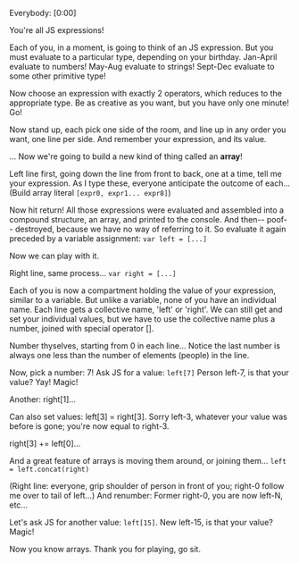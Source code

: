 Everybody:
[0:00]

You're all JS expressions!

Each of you, in a moment, is going to think of an JS expression.
But you must evaluate to a particular type, depending on your birthday.
Jan-April evaluate to numbers!
May-Aug evaluate to strings!
Sept-Dec evaluate to some other primitive type!

Now choose an expression with exactly 2 operators, which reduces to the appropriate type.  Be as creative as you want, but you have only one minute!  Go!

Now stand up, each pick one side of the room, and line up in any order you want,
one line per side.  And remember your expression, and its value.

...
Now we're going to build a new kind of thing called an **array**!

Left line first, going down the line from front to back, one at a time, tell me your expression.
As I type these, everyone anticipate the outcome of each...
(Build  array literal `[expr0, expr1... expr8]`)

Now hit return!  All those expressions were evaluated and assembled into a compound structure, an array, and printed to the console.  And then-- poof-- destroyed, because we have no way of referring to it.
So evaluate it again preceded by a variable assignment:
`var left = [...]`

Now we can play with it.

Right line, same process...
`var right = [...]`

Each of you is now a compartment holding the value of your expression, similar to a variable.  But unlike a variable, none of you have an individual name.  Each line gets a collective name, 'left' or 'right'.  We can still get and set your individual values, but we have to use the collective name plus a number, joined with special operator [].

Number thyselves, starting from 0 in each line...
Notice the last number is always one less than the number of elements (people) in the line.

Now, pick a number: 7!
Ask JS for a value: `left[7]`
Person left-7, is that your value?  Yay!  Magic!

Another: right[1]...

Can also set values:
left[3] = right[3].  Sorry left-3, whatever your value was before is gone; you're now equal to right-3.

right[3] += left[0]...

And a great feature of arrays is moving them around, or joining them...
`left = left.concat(right)`

(Right line: everyone, grip shoulder of person in front of you; right-0 follow me over to tail of left...)
And renumber:
Former right-0, you are now left-N, etc...

Let's ask JS for another value:
`left[15]`.
New left-15, is that your value?  Magic!

Now you know arrays.  Thank you for playing, go sit.



